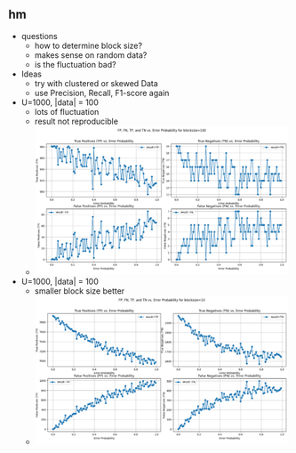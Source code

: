 ## hm

- questions
  - how to determine block size?
  - makes sense on random data?
  - is the fluctuation bad?
- Ideas
  - try with clustered or skewed Data
  - use Precision, Recall, F1-score again
- U=1000, |data| = 100
  - lots of fluctuation
  - result not reproducible
  - ![Figure_1.png](Figure_1.png)
- U=1000, |data| = 100
  - smaller block size better
  - ![Figure_2.png](Figure_2.png)